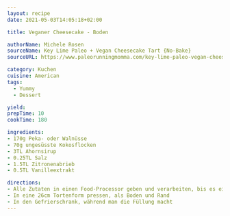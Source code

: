 ```yaml
---
layout: recipe
date: 2021-05-03T14:05:18+02:00

title: Veganer Cheesecake - Boden

authorName: Michele Rosen
sourceName: Key Lime Paleo + Vegan Cheesecake Tart {No-Bake}
sourceURL: https://www.paleorunningmomma.com/key-lime-paleo-vegan-cheesecake/

category: Kuchen
cuisine: American
tags:
  - Yummy
  - Dessert

yield:
prepTime: 10
cookTime: 180

ingredients:
- 170g Peka- oder Walnüsse
- 70g ungesüsste Kokosflocken
- 3TL Ahornsirup
- 0.25TL Salz
- 1.5TL Zitronenabrieb
- 0.5TL Vanilleextrakt

directions:
- Alle Zutaten in einen Food-Processor geben und verarbeiten, bis es eine leicht klebrige Konsistenz bekommt *(nicht zu lange, da es sonst fettig wird)*
- In eine 26cm Tortenform pressen, als Boden und Rand
- In den Gefrierschrank, während man die Füllung macht
---
```

